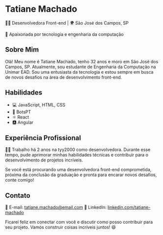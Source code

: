 # Tatiane Machado

👩‍💻 Desenvolvedora Front-end | 🌍 São José dos Campos, SP

🌟 Apaixonada por tecnologia e engenharia da computação

## Sobre Mim

Olá! Meu nome é Tatiane Machado, tenho 32 anos e moro em São José dos Campos, SP. Atualmente, sou estudante de Engenharia da Computação na Unimar EAD. Sou uma entusiasta da tecnologia e estou sempre em busca de novos desafios na área de desenvolvimento front-end.

## Habilidades

- 💻 JavaScript, HTML, CSS
- 🤖 BotsPT
- ⚛️ React
- 🅰️ Angular

## Experiência Profissional

👩‍💼 Trabalho há 2 anos na tyy2000 como desenvolvedora. Durante esse tempo, pude aprimorar minhas habilidades técnicas e contribuir para o desenvolvimento de projetos incríveis.

Se você está procurando uma desenvolvedora front-end comprometida, próxima da conclusão da graduação e pronta para encarar novos desafios, conte comigo!

## Contato

📧 E-mail: tatiane.machado@email.com
🔗 LinkedIn: [linkedin.com/tatiane-machado](https://www.linkedin.com/in/tatiane-machado)

Ficarei feliz em conectar com você e discutir como posso contribuir para seu projeto. Vamos construir coisas incríveis juntos! 😄
